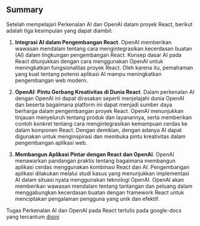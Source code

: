 ## Summary

Setelah mempelajari Perkenalan AI dan OpenAI dalam proyek React, berikut adalah tiga kesimpulan yang dapat diambil:

1. **Integrasi AI dalam Pengembangan React**. OpenAI memberikan wawasan mendalam tentang cara mengintegrasikan kecerdasan buatan (AI) dalam lingkungan pengembangan React. Konsep dasar AI pada React ditunjukkan dengan cara menggunakan OpenAI untuk meningkatkan fungsionalitas proyek React. Oleh karena itu, pemahaman yang kuat tentang potensi aplikasi AI mampu meningkatkan pengembangan web modern.

2. **OpenAI: Pintu Gerbang Kreativitas di Dunia React**. Dalam perkenalan AI dengan OpenAI ini dapat dirasakan seperti menjelajahi dunia OpenAI dan beserta bagaimana platform ini dapat menjadi sumber daya berharga dalam pengembangan proyek React. OpenAI menunjukkan tinjauan menyeluruh tentang produk dan layanannya, serta memberikan contoh konkret tentang cara mengintegrasikan kemampuan cerdas ke dalam komponen React. Dengan demikian, dengan adanya AI dapat digunakan untuk menginspirasi dan membuka pintu kreativitas dalam pengembangan aplikasi web.

3. **Membangun Aplikasi Pintar dengan React dan OpenAI**. OpenAI menawarkan pandangan praktis tentang bagaimana membangun aplikasi cerdas menggunakan kombinasi React dan AI. Pengembangan aplikasi dilakukan melalui studi kasus yang menunjukkan implementasi AI dalam situasi nyata menggunakan teknologi OpenAI. OpenAI akan memberikan wawasan mendalam tentang tantangan dan peluang dalam menggabungkan kecerdasan buatan dengan framework React untuk menciptakan pengalaman pengguna yang unik dan efektif.

Tugas Perkenalan AI dan OpenAI pada React tertulis pada google-docs yang tercantum [disini](https://docs.google.com/document/d/1vsZHnzW9-S3a21FSdMjzMqWuhdPp_c0nZF9jVIVEMA8/edit)
